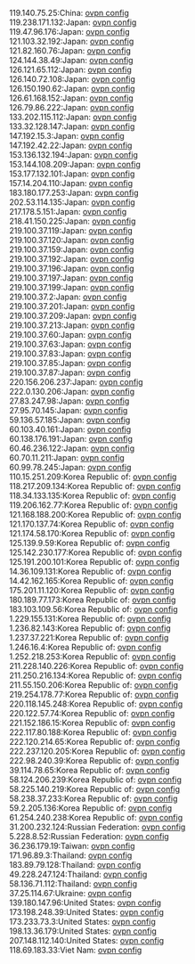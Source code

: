 119.140.75.25:China: [ovpn config](vpn/119_140_75_25.ovpn)  
119.238.171.132:Japan: [ovpn config](vpn/119_238_171_132.ovpn)  
119.47.96.176:Japan: [ovpn config](vpn/119_47_96_176.ovpn)  
121.103.32.192:Japan: [ovpn config](vpn/121_103_32_192.ovpn)  
121.82.160.76:Japan: [ovpn config](vpn/121_82_160_76.ovpn)  
124.144.38.49:Japan: [ovpn config](vpn/124_144_38_49.ovpn)  
126.121.65.112:Japan: [ovpn config](vpn/126_121_65_112.ovpn)  
126.140.72.108:Japan: [ovpn config](vpn/126_140_72_108.ovpn)  
126.150.190.62:Japan: [ovpn config](vpn/126_150_190_62.ovpn)  
126.61.168.152:Japan: [ovpn config](vpn/126_61_168_152.ovpn)  
126.79.86.222:Japan: [ovpn config](vpn/126_79_86_222.ovpn)  
133.202.115.112:Japan: [ovpn config](vpn/133_202_115_112.ovpn)  
133.32.128.147:Japan: [ovpn config](vpn/133_32_128_147.ovpn)  
147.192.15.3:Japan: [ovpn config](vpn/147_192_15_3.ovpn)  
147.192.42.22:Japan: [ovpn config](vpn/147_192_42_22.ovpn)  
153.136.132.194:Japan: [ovpn config](vpn/153_136_132_194.ovpn)  
153.144.108.209:Japan: [ovpn config](vpn/153_144_108_209.ovpn)  
153.177.132.101:Japan: [ovpn config](vpn/153_177_132_101.ovpn)  
157.14.204.110:Japan: [ovpn config](vpn/157_14_204_110.ovpn)  
183.180.177.253:Japan: [ovpn config](vpn/183_180_177_253.ovpn)  
202.53.114.135:Japan: [ovpn config](vpn/202_53_114_135.ovpn)  
217.178.5.151:Japan: [ovpn config](vpn/217_178_5_151.ovpn)  
218.41.150.225:Japan: [ovpn config](vpn/218_41_150_225.ovpn)  
219.100.37.119:Japan: [ovpn config](vpn/219_100_37_119.ovpn)  
219.100.37.120:Japan: [ovpn config](vpn/219_100_37_120.ovpn)  
219.100.37.159:Japan: [ovpn config](vpn/219_100_37_159.ovpn)  
219.100.37.192:Japan: [ovpn config](vpn/219_100_37_192.ovpn)  
219.100.37.196:Japan: [ovpn config](vpn/219_100_37_196.ovpn)  
219.100.37.197:Japan: [ovpn config](vpn/219_100_37_197.ovpn)  
219.100.37.199:Japan: [ovpn config](vpn/219_100_37_199.ovpn)  
219.100.37.2:Japan: [ovpn config](vpn/219_100_37_2.ovpn)  
219.100.37.201:Japan: [ovpn config](vpn/219_100_37_201.ovpn)  
219.100.37.209:Japan: [ovpn config](vpn/219_100_37_209.ovpn)  
219.100.37.213:Japan: [ovpn config](vpn/219_100_37_213.ovpn)  
219.100.37.60:Japan: [ovpn config](vpn/219_100_37_60.ovpn)  
219.100.37.63:Japan: [ovpn config](vpn/219_100_37_63.ovpn)  
219.100.37.83:Japan: [ovpn config](vpn/219_100_37_83.ovpn)  
219.100.37.85:Japan: [ovpn config](vpn/219_100_37_85.ovpn)  
219.100.37.87:Japan: [ovpn config](vpn/219_100_37_87.ovpn)  
220.156.206.237:Japan: [ovpn config](vpn/220_156_206_237.ovpn)  
222.0.130.206:Japan: [ovpn config](vpn/222_0_130_206.ovpn)  
27.83.247.98:Japan: [ovpn config](vpn/27_83_247_98.ovpn)  
27.95.70.145:Japan: [ovpn config](vpn/27_95_70_145.ovpn)  
59.136.57.185:Japan: [ovpn config](vpn/59_136_57_185.ovpn)  
60.103.40.161:Japan: [ovpn config](vpn/60_103_40_161.ovpn)  
60.138.176.191:Japan: [ovpn config](vpn/60_138_176_191.ovpn)  
60.46.236.122:Japan: [ovpn config](vpn/60_46_236_122.ovpn)  
60.70.11.211:Japan: [ovpn config](vpn/60_70_11_211.ovpn)  
60.99.78.245:Japan: [ovpn config](vpn/60_99_78_245.ovpn)  
110.15.251.209:Korea Republic of: [ovpn config](vpn/110_15_251_209.ovpn)  
118.217.209.134:Korea Republic of: [ovpn config](vpn/118_217_209_134.ovpn)  
118.34.133.135:Korea Republic of: [ovpn config](vpn/118_34_133_135.ovpn)  
119.206.162.77:Korea Republic of: [ovpn config](vpn/119_206_162_77.ovpn)  
121.168.188.200:Korea Republic of: [ovpn config](vpn/121_168_188_200.ovpn)  
121.170.137.74:Korea Republic of: [ovpn config](vpn/121_170_137_74.ovpn)  
121.174.58.170:Korea Republic of: [ovpn config](vpn/121_174_58_170.ovpn)  
125.139.9.59:Korea Republic of: [ovpn config](vpn/125_139_9_59.ovpn)  
125.142.230.177:Korea Republic of: [ovpn config](vpn/125_142_230_177.ovpn)  
125.191.200.101:Korea Republic of: [ovpn config](vpn/125_191_200_101.ovpn)  
14.36.109.131:Korea Republic of: [ovpn config](vpn/14_36_109_131.ovpn)  
14.42.162.165:Korea Republic of: [ovpn config](vpn/14_42_162_165.ovpn)  
175.201.11.120:Korea Republic of: [ovpn config](vpn/175_201_11_120.ovpn)  
180.189.77.173:Korea Republic of: [ovpn config](vpn/180_189_77_173.ovpn)  
183.103.109.56:Korea Republic of: [ovpn config](vpn/183_103_109_56.ovpn)  
1.229.155.131:Korea Republic of: [ovpn config](vpn/1_229_155_131.ovpn)  
1.236.82.143:Korea Republic of: [ovpn config](vpn/1_236_82_143.ovpn)  
1.237.37.221:Korea Republic of: [ovpn config](vpn/1_237_37_221.ovpn)  
1.246.16.4:Korea Republic of: [ovpn config](vpn/1_246_16_4.ovpn)  
1.252.218.253:Korea Republic of: [ovpn config](vpn/1_252_218_253.ovpn)  
211.228.140.226:Korea Republic of: [ovpn config](vpn/211_228_140_226.ovpn)  
211.250.216.134:Korea Republic of: [ovpn config](vpn/211_250_216_134.ovpn)  
211.55.150.206:Korea Republic of: [ovpn config](vpn/211_55_150_206.ovpn)  
219.254.178.77:Korea Republic of: [ovpn config](vpn/219_254_178_77.ovpn)  
220.118.145.248:Korea Republic of: [ovpn config](vpn/220_118_145_248.ovpn)  
220.122.57.74:Korea Republic of: [ovpn config](vpn/220_122_57_74.ovpn)  
221.152.186.15:Korea Republic of: [ovpn config](vpn/221_152_186_15.ovpn)  
222.117.80.188:Korea Republic of: [ovpn config](vpn/222_117_80_188.ovpn)  
222.120.214.65:Korea Republic of: [ovpn config](vpn/222_120_214_65.ovpn)  
222.237.120.205:Korea Republic of: [ovpn config](vpn/222_237_120_205.ovpn)  
222.98.240.39:Korea Republic of: [ovpn config](vpn/222_98_240_39.ovpn)  
39.114.78.65:Korea Republic of: [ovpn config](vpn/39_114_78_65.ovpn)  
58.124.206.239:Korea Republic of: [ovpn config](vpn/58_124_206_239.ovpn)  
58.225.140.219:Korea Republic of: [ovpn config](vpn/58_225_140_219.ovpn)  
58.238.37.233:Korea Republic of: [ovpn config](vpn/58_238_37_233.ovpn)  
59.2.205.136:Korea Republic of: [ovpn config](vpn/59_2_205_136.ovpn)  
61.254.240.238:Korea Republic of: [ovpn config](vpn/61_254_240_238.ovpn)  
31.200.232.124:Russian Federation: [ovpn config](vpn/31_200_232_124.ovpn)  
5.228.8.52:Russian Federation: [ovpn config](vpn/5_228_8_52.ovpn)  
36.236.179.19:Taiwan: [ovpn config](vpn/36_236_179_19.ovpn)  
171.96.89.3:Thailand: [ovpn config](vpn/171_96_89_3.ovpn)  
183.89.79.128:Thailand: [ovpn config](vpn/183_89_79_128.ovpn)  
49.228.247.124:Thailand: [ovpn config](vpn/49_228_247_124.ovpn)  
58.136.71.112:Thailand: [ovpn config](vpn/58_136_71_112.ovpn)  
37.25.114.67:Ukraine: [ovpn config](vpn/37_25_114_67.ovpn)  
139.180.147.96:United States: [ovpn config](vpn/139_180_147_96.ovpn)  
173.198.248.39:United States: [ovpn config](vpn/173_198_248_39.ovpn)  
173.233.73.3:United States: [ovpn config](vpn/173_233_73_3.ovpn)  
198.13.36.179:United States: [ovpn config](vpn/198_13_36_179.ovpn)  
207.148.112.140:United States: [ovpn config](vpn/207_148_112_140.ovpn)  
118.69.183.33:Viet Nam: [ovpn config](vpn/118_69_183_33.ovpn)  
